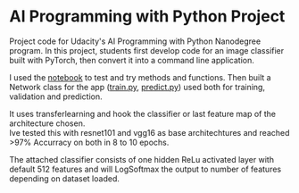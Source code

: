 # AI Programming with Python Project

Project code for Udacity's AI Programming with Python Nanodegree program. In this project, students first develop code for an image classifier built with PyTorch, then convert it into a command line application.

I used the <a href="Image Classifier Project.ipynb">notebook</a> to test and try methods and functions.
Then built a Network class for the app (<a href="train.py">train.py</a>, <a href="predict.py">predict.py</a>) used both for training, validation and prediction.

It uses transferlearning and hook the classifier or last feature map of the architecture chosen.<br>
Ive tested this with resnet101 and vgg16 as base architechtures and reached >97% Accurracy on both in 8 to 10 epochs.

The attached classifier consists of one hidden ReLu activated layer with default 512 features and will LogSoftmax the output to number of features depending on dataset loaded.
